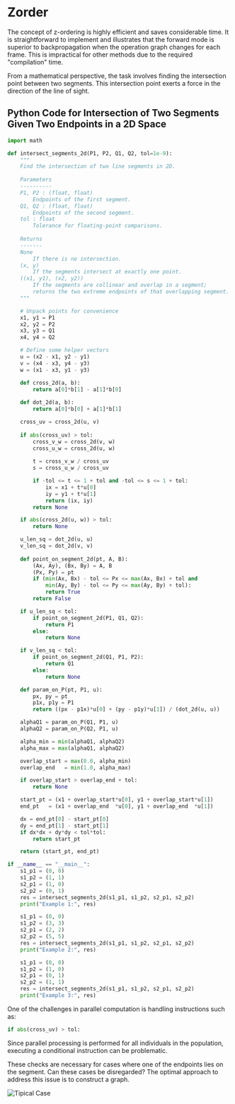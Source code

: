 # Zorder
The concept of z-ordering is highly efficient and saves considerable time. It is straightforward to implement and illustrates that the forward mode is superior to backpropagation when the operation graph changes for each frame. This is impractical for other methods due to the required "compilation" time.

From a mathematical perspective, the task involves finding the intersection point between two segments. This intersection point exerts a force in the direction of the line of sight.

## Python Code for Intersection of Two Segments Given Two Endpoints in a 2D Space

```python
import math

def intersect_segments_2d(P1, P2, Q1, Q2, tol=1e-9):
    """
    Find the intersection of two line segments in 2D.
    
    Parameters
    ----------
    P1, P2 : (float, float)
        Endpoints of the first segment.
    Q1, Q2 : (float, float)
        Endpoints of the second segment.
    tol : float
        Tolerance for floating-point comparisons.
    
    Returns
    -------
    None
        If there is no intersection.
    (x, y)
        If the segments intersect at exactly one point.
    ((x1, y1), (x2, y2))
        If the segments are collinear and overlap in a segment;
        returns the two extreme endpoints of that overlapping segment.
    """

    # Unpack points for convenience
    x1, y1 = P1
    x2, y2 = P2
    x3, y3 = Q1
    x4, y4 = Q2

    # Define some helper vectors
    u = (x2 - x1, y2 - y1)
    v = (x4 - x3, y4 - y3)
    w = (x1 - x3, y1 - y3)

    def cross_2d(a, b):
        return a[0]*b[1] - a[1]*b[0]
    
    def dot_2d(a, b):
        return a[0]*b[0] + a[1]*b[1]

    cross_uv = cross_2d(u, v)
    
    if abs(cross_uv) > tol:
        cross_v_w = cross_2d(v, w)
        cross_u_w = cross_2d(u, w)
        
        t = cross_v_w / cross_uv
        s = cross_u_w / cross_uv

        if -tol <= t <= 1 + tol and -tol <= s <= 1 + tol:
            ix = x1 + t*u[0]
            iy = y1 + t*u[1]
            return (ix, iy)
        return None

    if abs(cross_2d(u, w)) > tol:
        return None

    u_len_sq = dot_2d(u, u)
    v_len_sq = dot_2d(v, v)
    
    def point_on_segment_2d(pt, A, B):
        (Ax, Ay), (Bx, By) = A, B
        (Px, Py) = pt
        if (min(Ax, Bx) - tol <= Px <= max(Ax, Bx) + tol and
            min(Ay, By) - tol <= Py <= max(Ay, By) + tol):
            return True
        return False

    if u_len_sq < tol:
        if point_on_segment_2d(P1, Q1, Q2):
            return P1
        else:
            return None

    if v_len_sq < tol:
        if point_on_segment_2d(Q1, P1, P2):
            return Q1
        else:
            return None

    def param_on_P(pt, P1, u):
        px, py = pt
        p1x, p1y = P1
        return ((px - p1x)*u[0] + (py - p1y)*u[1]) / (dot_2d(u, u))

    alphaQ1 = param_on_P(Q1, P1, u)
    alphaQ2 = param_on_P(Q2, P1, u)

    alpha_min = min(alphaQ1, alphaQ2)
    alpha_max = max(alphaQ1, alphaQ2)

    overlap_start = max(0.0, alpha_min)
    overlap_end   = min(1.0, alpha_max)

    if overlap_start > overlap_end + tol:
        return None

    start_pt = (x1 + overlap_start*u[0], y1 + overlap_start*u[1])
    end_pt   = (x1 + overlap_end  *u[0], y1 + overlap_end  *u[1])

    dx = end_pt[0] - start_pt[0]
    dy = end_pt[1] - start_pt[1]
    if dx*dx + dy*dy < tol*tol:
        return start_pt

    return (start_pt, end_pt)

if __name__ == "__main__":
    s1_p1 = (0, 0)
    s1_p2 = (1, 1)
    s2_p1 = (1, 0)
    s2_p2 = (0, 1)
    res = intersect_segments_2d(s1_p1, s1_p2, s2_p1, s2_p2)
    print("Example 1:", res)

    s1_p1 = (0, 0)
    s1_p2 = (3, 3)
    s2_p1 = (2, 2)
    s2_p2 = (5, 5)
    res = intersect_segments_2d(s1_p1, s1_p2, s2_p1, s2_p2)
    print("Example 2:", res)

    s1_p1 = (0, 0)
    s1_p2 = (1, 0)
    s2_p1 = (0, 1)
    s2_p2 = (1, 1)
    res = intersect_segments_2d(s1_p1, s1_p2, s2_p1, s2_p2)
    print("Example 3:", res)
```

One of the challenges in parallel computation is handling instructions such as:

```python
if abs(cross_uv) > tol:
```

Since parallel processing is performed for all individuals in the population, executing a conditional instruction can be problematic.

These checks are necessary for cases where one of the endpoints lies on the segment. Can these cases be disregarded? The optimal approach to address this issue is to construct a graph.

![Tipical Case](assets/tipical-case.png)